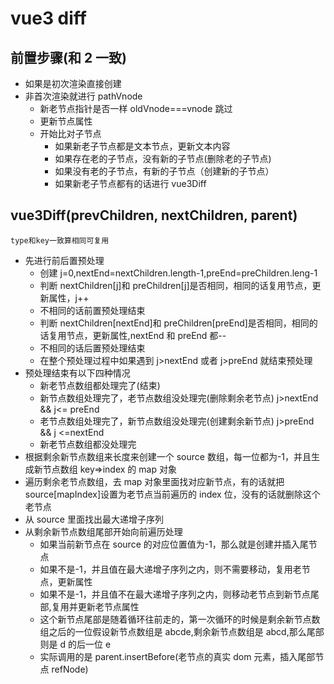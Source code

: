 # vue3 diff

## 前置步骤(和 2 一致)

- 如果是初次渲染直接创建
- 非首次渲染就进行 pathVnode
  - 新老节点指针是否一样 oldVnode===vnode 跳过
  - 更新节点属性
  - 开始比对子节点
    - 如果新老子节点都是文本节点，更新文本内容
    - 如果存在老的子节点，没有新的子节点(删除老的子节点)
    - 如果没有老的子节点，有新的子节点（创建新的子节点）
    - 如果新老子节点都有的话进行 vue3Diff

## vue3Diff(prevChildren, nextChildren, parent)

`type和key一致算相同可复用`

- 先进行前后置预处理
  - 创建 j=0,nextEnd=nextChildren.length-1,preEnd=preChildren.leng-1
  - 判断 nextChildren[j]和 preChildren[j]是否相同，相同的话复用节点，更新属性，j++
  - 不相同的话前置预处理结束
  - 判断 nextChildren[nextEnd]和 preChildren[preEnd]是否相同，相同的话复用节点，更新属性,nextEnd 和 preEnd 都--
  - 不相同的话后置预处理结束
  - 在整个预处理过程中如果遇到 j>nextEnd 或者 j>preEnd 就结束预处理
- 预处理结束有以下四种情况
  - 新老节点数组都处理完了(结束)
  - 新节点数组处理完了，老节点数组没处理完(删除剩余老节点) j>nextEnd && j<= preEnd
  - 老节点数组处理完了，新节点数组没处理完(创建剩余新节点) j>preEnd && j <=nextEnd
  - 新老节点数组都没处理完
- 根据剩余新节点数组来长度来创建一个 source 数组，每一位都为-1，并且生成新节点数组 key=>index 的 map 对象
- 遍历剩余老节点数组，去 map 对象里面找对应新节点，有的话就把 source[mapIndex]设置为老节点当前遍历的 index 位，没有的话就删除这个老节点
- 从 source 里面找出最大递增子序列
- 从剩余新节点数组尾部开始向前遍历处理
  - 如果当前新节点在 source 的对应位置值为-1，那么就是创建并插入尾节点
  - 如果不是-1，并且值在最大递增子序列之内，则不需要移动，复用老节点，更新属性
  - 如果不是-1，并且值不在最大递增子序列之内，则移动老节点到新节点尾部,复用并更新老节点属性
  - 这个新节点尾部是随着循环往前走的，第一次循环的时候是剩余新节点数组之后的一位假设新节点数组是 abcde,剩余新节点数组是 abcd,那么尾部则是 d 的后一位 e
  - 实际调用的是 parent.insertBefore(老节点的真实 dom 元素，插入尾部节点 refNode)
